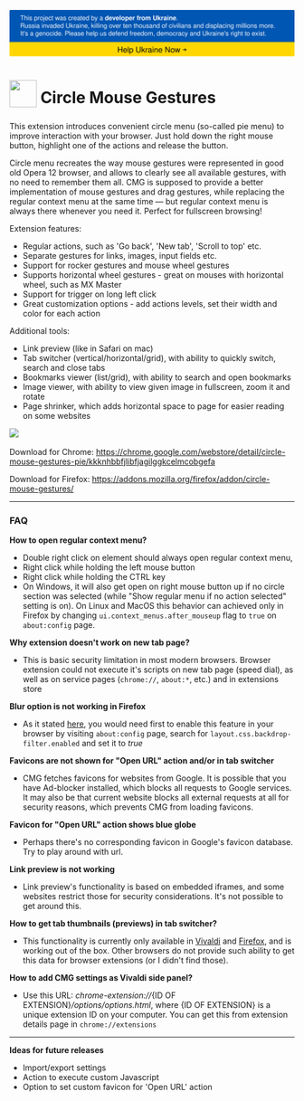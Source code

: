 [![Stand With Ukraine](https://raw.githubusercontent.com/vshymanskyy/StandWithUkraine/main/banner-direct-single.svg)](https://vshymanskyy.github.io/StandWithUkraine)

# <sub><img src="https://github.com/emvaized/circle-mouse-gestures/blob/master/icons/icon-monotone-48.png" height="48" width="48"></sub> Circle Mouse Gestures

This extension introduces convenient circle menu (so-called pie menu) to improve interaction with your browser. 
Just hold down the right mouse button, highlight one of the actions and release the button. 

Circle menu recreates the way mouse gestures were represented in good old Opera 12 browser, and allows to clearly see all available gestures, with no need to remember them all.
CMG is supposed to provide a better implementation of mouse gestures and drag gestures, while replacing the regular context menu at the same time — but regular context menu is always there whenever you need it. Perfect for fullscreen browsing!

Extension features:
- Regular actions, such as 'Go back', 'New tab', 'Scroll to top' etc.
- Separate gestures for links, images, input fields etc.
- Support for rocker gestures and mouse wheel gestures
- Supports horizontal wheel gestures - great on mouses with horizontal wheel, such as MX Master
- Support for trigger on long left click
- Great customization options - add actions levels, set their width and color for each action

Additional tools:
- Link preview (like in Safari on mac)
- Tab switcher (vertical/horizontal/grid), with ability to quickly switch, search and close tabs
- Bookmarks viewer (list/grid), with ability to search and open bookmarks
- Image viewer, with ability to view given image in fullscreen, zoom it and rotate 
- Page shrinker, which adds horizontal space to page for easier reading on some websites

<img src="https://github.com/emvaized/circle-mouse-gestures/blob/master/screenshots/screenshot.png">

Download for Chrome:
https://chrome.google.com/webstore/detail/circle-mouse-gestures-pie/kkknhbbfjlibfjagilggkcelmcobgefa

Download for Firefox:
https://addons.mozilla.org/firefox/addon/circle-mouse-gestures/

---

### FAQ

**How to open regular context menu?**
* Double right click on element should always open regular context menu, 
* Right click while holding the left mouse button
* Right click while holding the CTRL key
* On Windows, it will also get open on right mouse button up if no circle section was selected (while "Show regular menu if no action selected" setting is on). On Linux and MacOS this behavior can achieved only in Firefox by changing `ui.context_menus.after_mouseup` flag to `true` on `about:config` page.

**Why extension doesn't work on new tab page?**
* This is basic security limitation in most modern browsers. Browser extension could not execute it's scripts on new tab page (speed dial), as well as on service pages (`chrome://`, `about:*`, etc.) and in extensions store

**Blur option is not working in Firefox**
* As it stated [here](https://bugzilla.mozilla.org/show_bug.cgi?id=1578503), you would need first to enable this feature in your browser by visiting `about:config` page, search for `layout.css.backdrop-filter.enabled` and set it to *true* 

**Favicons are not shown for "Open URL" action and/or in tab switcher**
* CMG fetches favicons for websites from Google. It is possible that you have Ad-blocker installed, which blocks all requests to Google services. It may also be that current website blocks all external requests at all for security reasons, which prevents CMG from loading favicons.

**Favicon for "Open URL" action shows blue globe**
* Perhaps there's no corresponding favicon in Google's favicon database. Try to play around with url.

**Link preview is not working**
* Link preview's functionality is based on embedded iframes, and some websites restrict those for security considerations. It's not possible to get around this.

**How to get tab thumbnails (previews) in tab switcher?**
* This functionality is currently only available in [Vivaldi](https://vivaldi.com/) and [Firefox](https://www.mozilla.org/firefox/new/), and is working out of the box. Other browsers do not provide such ability to get this data for browser extensions (or I didn't find those).

**How to add CMG settings as Vivaldi side panel?**
* Use this URL: *chrome-extension://*{ID OF EXTENSION}*/options/options.html*, where {ID OF EXTENSION} is a unique extension ID on your computer. You can get this from extension details page in `chrome://extensions`

---

**Ideas for future releases**
* Import/export settings
* Action to execute custom Javascript
* Option to set custom favicon for 'Open URL' action